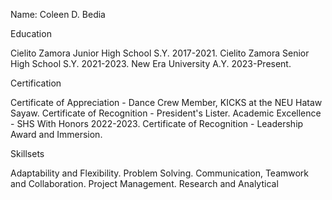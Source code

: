 Name: Coleen D. Bedia

Education

Cielito Zamora Junior High School S.Y. 2017-2021.
Cielito Zamora Senior High School S.Y. 2021-2023.
New Era University A.Y. 2023-Present.

Certification 

Certificate of Appreciation - Dance Crew Member, KICKS at the  NEU Hataw Sayaw.
Certificate of Recognition - President's Lister.
Academic Excellence - SHS With Honors 2022-2023.
Certificate of Recognition - Leadership Award and Immersion.

Skillsets

Adaptability and Flexibility.
Problem Solving.
Communication, Teamwork and Collaboration.
Project Management.
Research and Analytical

<!--
**Kulin16/Kulin16** is a ✨ _special_ ✨ repository because its `README.md` (this file) appears on your GitHub profile.

Here are some ideas to get you started:

- 🔭 I’m currently working on ...
- 🌱 I’m currently learning ...
- 👯 I’m looking to collaborate on ...
- 🤔 I’m looking for help with ...
- 💬 Ask me about ...
- 📫 How to reach me: ...
- 😄 Pronouns: ...
- ⚡ Fun fact: ...
-->
